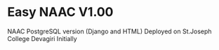 # Easy NAAC V1.00

NAAC PostgreSQL version (Django and HTML)
Deployed on St.Joseph College Devagiri Initially
